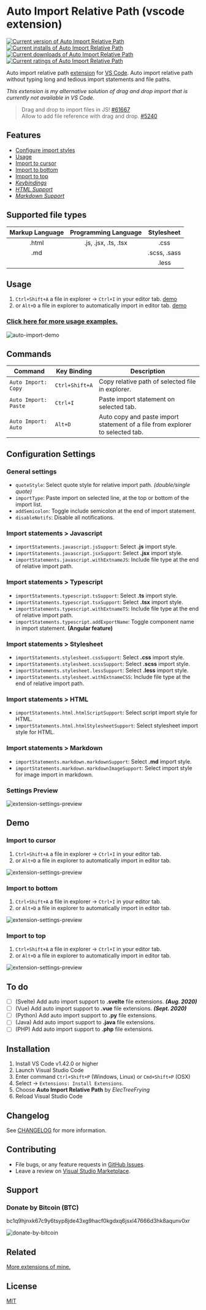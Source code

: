 
# Auto Import Relative Path (vscode extension)

[![Current version of Auto Import Relative Path][version svg]][package] [![Current installs of Auto Import Relative Path][installs svg]][package] [![Current downloads of Auto Import Relative Path][downloads svg]][package] [![Current ratings of Auto Import Relative Path][ratings svg]][package]

[version svg]: https://vsmarketplacebadge.apphb.com/version-short/electreefrying.auto-import.svg
[installs svg]: https://vsmarketplacebadge.apphb.com/installs/electreefrying.auto-import.svg
[downloads svg]: https://vsmarketplacebadge.apphb.com/downloads/electreefrying.auto-import.svg
[ratings svg]: https://vsmarketplacebadge.apphb.com/rating-short/ElecTreeFrying.auto-import.svg
[package]: https://marketplace.visualstudio.com/items?itemName=ElecTreeFrying.auto-import

Auto import relative path [extension] for [VS Code]. Auto import relative path without typing long and tedious import statements and file paths.

[VS Code]: https://code.visualstudio.com/
[extension]: https://marketplace.visualstudio.com/VSCode

*This extension is my alternative solution of drag and drop import that is currently not available in VS Code.*

> Drag and drop to import files in JS! [#61667][0] </br> 
> Allow to add file reference with drag and drop. [#5240][1]

[0]: https://github.com/microsoft/vscode/issues/61667
[1]: https://github.com/microsoft/vscode/issues/5240

## Features

* [Configure import styles](#import-statements--javascript)
* [Usage](#usage)
* [Import to cursor](#Import-to-cursor)
* [Import to bottom](#Import-to-bottom)
* [Import to top](#Import-to-top)
* _[Keybindings]_
* _[HTML Support]_
* _[Markdown Support]_

[Keybindings]: https://github.com/ElecTreeFrying/auto-import-relative-path/blob/master/DEMO.md#keybindings
[HTML Support]: https://github.com/ElecTreeFrying/auto-import-relative-path/blob/master/DEMO.md#html-support
[Markdown Support]: https://github.com/ElecTreeFrying/auto-import-relative-path/blob/master/DEMO.md#markdown-support

## Supported file types

| Markup Language | Programming Language |  Stylesheet  |
|:---------------:|:--------------------:|:------------:|
|      .html      | .js, .jsx, .ts, .tsx |     .css     |
|       .md       |                      | .scss, .sass |
|                 |                      |     .less    |

## Usage

1. `Ctrl+Shift+A` a file in explorer → `Ctrl+I` in your editor tab. [demo][usage-example-1]
2. or `Alt+D` a file in explorer to automatically import in editor tab. [demo][usage-example-2]

### [Click here for more usage examples.]

[usage-example-1]: https://github.com/ElecTreeFrying/auto-import-relative-path/blob/master/DEMO.md#auto-import-from-explorer
[usage-example-2]: https://github.com/ElecTreeFrying/auto-import-relative-path/blob/master/DEMO.md#single-keybinding-import

[Click here for more usage examples.]: https://github.com/ElecTreeFrying/auto-import-relative-path/blob/master/DEMO.md

![auto-import-demo](images/playback.gif "auto import relative path demo")

## Commands

| Command              | Key Binding    | Description                                                                          |
| -------------------- | -------------- | ------------------------------------------------------------------------------------ |
| `Auto Import: Copy`  | `Ctrl+Shift+A` | Copy relative path of selected file in explorer.                                     |
| `Auto Import: Paste` | `Ctrl+I`       | Paste import statement on selected tab.                                              |
| `Auto Import: Auto`  | `Alt+D`        | Auto copy and paste import statement of a file from explorer to selected tab.        |

## Configuration Settings

### General settings

* `quoteStyle`: Select quote style for relative import path. *(double/single quote)*
* `importType`: Paste import on selected line, at the top or bottom of the import list.
* `addSemicolon`: Toggle include semicolon at the end of import statement.
* `disableNotifs`: Disable all notifications.

### Import statements > Javascript

* `importStatements.javascript.jsSupport`: Select **.js** import style.
* `importStatements.javascript.jsxSupport`: Select **.jsx** import style.
* `importStatements.javascript.withExtnameJS`: Include file type at the end of relative import path.

### Import statements > Typescript

* `importStatements.typescript.tsSupport`: Select **.ts** import style.
* `importStatements.typescript.tsxSupport`: Select **.tsx** import style.
* `importStatements.typescript.withExtnameTS`: Include file type at the end of relative import path.
* `importStatements.typescript.addExportName`: Toggle component name in import statement. **(Angular feature)**

### Import statements > Stylesheet

* `importStatements.stylesheet.cssSupport`: Select **.css** import style.
* `importStatements.stylesheet.scssSupport`: Select **.scss** import style.
* `importStatements.stylesheet.lessSupport`: Select **.less** import style.
* `importStatements.stylesheet.withExtnameCSS`: Include file type at the end of relative import path.

### Import statements > HTML

* `importStatements.html.htmlScriptSupport`: Select script import style for HTML.
* `importStatements.html.htmlStylesheetSupport`: Select stylesheet import style for HTML.

### Import statements > Markdown

* `importStatements.markdown.markdownSupport`: Select **.md** import style.
* `importStatements.markdown.markdownImageSupport`: Select import style for image import in markdown.

### Settings Preview

![extension-settings-preview](images/settings.gif "auto import relative path extension settings preview")

## Demo

### Import to cursor

1. `Ctrl+Shift+A` a file in explorer → `Ctrl+I` in your editor tab.
2. or `Alt+D` a file in explorer to automatically import in editor tab.

![extension-settings-preview](images/cursor.gif "import to cursor using ctrl+i command")

### Import to bottom

1. `Ctrl+Shift+A` a file in explorer → `Ctrl+I` in your editor tab.
2. or `Alt+D` a file in explorer to automatically import in editor tab.

![extension-settings-preview](images/bottom.gif "import to bottom using ctrl+i command")

### Import to top

1. `Ctrl+Shift+A` a file in explorer → `Ctrl+I` in your editor tab.
2. or `Alt+D` a file in explorer to automatically import in editor tab.

![extension-settings-preview](images/top.gif "import to top using ctrl+i command")

## To do

- [ ] (Svelte) Add auto import support to **.svelte** file extensions. _**(Aug. 2020)**_
- [ ] (Vue) Add auto import support to **.vue** file extensions. _**(Sept. 2020)**_
- [ ] (Python) Add auto import support to **.py** file extensions.
- [ ] (Java) Add auto import support to **.java** file extensions.
- [ ] (PHP) Add auto import support to **.php** file extensions.

## Installation

  1. Install VS Code v1.42.0 or higher
  2. Launch Visual Studio Code
  3. Enter command `Ctrl+Shift+P` (Windows, Linux) or `Cmd+Shift+P` (OSX)
  4. Select → `Extensions: Install Extensions`.
  5. Choose **Auto Import Relative Path** by _ElecTreeFrying_
  6. Reload Visual Studio Code

## Changelog

See [CHANGELOG] for more information.

[CHANGELOG]: https://github.com/ElecTreeFrying/auto-import-relative-path/blob/master/CHANGELOG.md

## Contributing

* File bugs, or any feature requests in [GitHub Issues].
* Leave a review on [Visual Studio Marketplace].

[Github Issues]: https://github.com/ElecTreeFrying/auto-import-relative-path/issues
[Visual Studio Marketplace]: https://marketplace.visualstudio.com/items?itemName=ElecTreeFrying.auto-import&ssr=false#review-details

## Support

### Donate by Bitcoin (BTC)

bc1q9hjnxk67c9y6tsyp8jde43xg9hacf0kgdxq6jsxl47666d3hk8aqunv0xr

![donate-by-bitcoin](images/BITCOIN.png "donate by bitcoin")

## Related

[More extensions of mine.]

[More extensions of mine.]: https://marketplace.visualstudio.com/publishers/ElecTreeFrying

## License

[MIT]

[MIT]: https://marketplace.visualstudio.com/items/ElecTreeFrying.auto-import/license